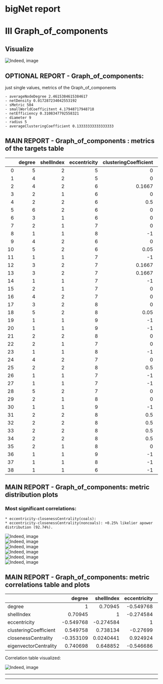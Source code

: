 
bigNet report
=============

# III Graph_of_components

## Visualize
  
![Indeed, image](/Report/bigNet/Graph_of_components/SocialNetwork.png)
## OPTIONAL REPORT - Graph_of_components: 
just single values, metrics of the Graph_of_components
  
    - averageNodeDegree 2.4615384615384617  
    - netDensity 0.017287234042553192  
    - sMetric 504  
    - smallWorldCoefficitent 4.17948717948718  
    - netEfficiency 0.3108347792558321  
    - diameter 9  
    - radius 5  
    - averageClusteringCoefficient 0.13333333333333333
## MAIN REPORT - Graph_of_components : metrics of the targets table


|    |   degree |   shellIndex |   eccentricity |   clusteringCoefficient |   closenessCentrality |   eigenvectorCentrality |
|---:|---------:|-------------:|---------------:|------------------------:|----------------------:|------------------------:|
|  0 |        5 |            2 |              5 |                  0      |                     0 |                  0.2006 |
|  1 |        4 |            2 |              5 |                  0      |                     1 |                  0.3287 |
|  2 |        4 |            2 |              6 |                  0.1667 |                     2 |                  0.3396 |
|  3 |        2 |            1 |              6 |                  0      |                     1 |                  0.0625 |
|  4 |        2 |            2 |              6 |                  0.5    |                     2 |                  0.1903 |
|  5 |        6 |            2 |              6 |                  0      |                     1 |                  0.1877 |
|  6 |        3 |            1 |              6 |                  0      |                     1 |                  0.0698 |
|  7 |        2 |            1 |              7 |                  0      |                     2 |                  0.0216 |
|  8 |        1 |            1 |              8 |                 -1      |                     3 |                  0.0062 |
|  9 |        4 |            2 |              6 |                  0      |                     2 |                  0.2372 |
| 10 |        5 |            2 |              6 |                  0.05   |                     2 |                  0.4234 |
| 11 |        1 |            1 |              7 |                 -1      |                     2 |                  0.0177 |
| 12 |        3 |            2 |              7 |                  0.1667 |                     3 |                  0.2903 |
| 13 |        3 |            2 |              7 |                  0.1667 |                     3 |                  0.2903 |
| 14 |        1 |            1 |              7 |                 -1      |                     2 |                  0.0533 |
| 15 |        2 |            1 |              7 |                  0      |                     2 |                  0.0217 |
| 16 |        4 |            2 |              7 |                  0      |                     3 |                  0.1054 |
| 17 |        3 |            2 |              8 |                  0      |                     4 |                  0.0473 |
| 18 |        5 |            2 |              8 |                  0.05   |                     4 |                  0.3068 |
| 19 |        1 |            1 |              9 |                 -1      |                     5 |                  0.0135 |
| 20 |        1 |            1 |              9 |                 -1      |                     5 |                  0.0872 |
| 21 |        2 |            2 |              8 |                  0      |                     4 |                  0.047  |
| 22 |        2 |            1 |              7 |                  0      |                     2 |                  0.058  |
| 23 |        1 |            1 |              8 |                 -1      |                     3 |                  0.0166 |
| 24 |        4 |            2 |              7 |                  0      |                     3 |                  0.2513 |
| 25 |        2 |            2 |              8 |                  0.5    |                     4 |                  0.1587 |
| 26 |        1 |            1 |              7 |                 -1      |                     2 |                  0.0533 |
| 27 |        1 |            1 |              7 |                 -1      |                     2 |                  0.0533 |
| 28 |        5 |            2 |              7 |                  0      |                     3 |                  0.1177 |
| 29 |        2 |            1 |              8 |                  0      |                     3 |                  0.0068 |
| 30 |        1 |            1 |              9 |                 -1      |                     4 |                  0.0019 |
| 31 |        2 |            2 |              8 |                  0.5    |                     4 |                  0.0469 |
| 32 |        2 |            2 |              8 |                  0.5    |                     4 |                  0.0469 |
| 33 |        2 |            2 |              8 |                  0.5    |                     4 |                  0.042  |
| 34 |        2 |            2 |              8 |                  0.5    |                     4 |                  0.042  |
| 35 |        2 |            1 |              8 |                  0      |                     4 |                  0.0778 |
| 36 |        1 |            1 |              9 |                 -1      |                     5 |                  0.0221 |
| 37 |        1 |            1 |              8 |                 -1      |                     4 |                  0.0335 |
| 38 |        1 |            1 |              6 |                 -1      |                     1 |                  0.0574 |
## MAIN REPORT - Graph_of_components: metric distribution plots


### Most significant correlations:
    * eccentricity-closenessCentrality(coals): 
    * eccentricity-closenessCentrality(noncoals): +0.25% likelier apower distribution (92.74%).
  
![Indeed, image](/Report/bigNet/Graph_of_components/degree_Distr.png)  
![Indeed, image](/Report/bigNet/Graph_of_components/shellIndex_Distr.png)  
![Indeed, image](/Report/bigNet/Graph_of_components/eccentricity_Distr.png)  
![Indeed, image](/Report/bigNet/Graph_of_components/clusteringCoefficient_Distr.png)  
![Indeed, image](/Report/bigNet/Graph_of_components/closenessCentrality_Distr.png)  
![Indeed, image](/Report/bigNet/Graph_of_components/eigenvectorCentrality_Distr.png)
## MAIN REPORT - Graph_of_components: metric correlations table and plots


|                       |    degree |   shellIndex |   eccentricity |   clusteringCoefficient |   closenessCentrality |   eigenvectorCentrality |
|:----------------------|----------:|-------------:|---------------:|------------------------:|----------------------:|------------------------:|
| degree                |  1        |    0.70945   |      -0.549768 |               0.549758  |            -0.353109  |                0.740698 |
| shellIndex            |  0.70945  |    1         |      -0.274584 |               0.738134  |             0.0240441 |                0.648852 |
| eccentricity          | -0.549768 |   -0.274584  |       1        |              -0.27699   |             0.924924  |               -0.546686 |
| clusteringCoefficient |  0.549758 |    0.738134  |      -0.27699  |               1         |            -0.0620868 |                0.410652 |
| closenessCentrality   | -0.353109 |    0.0240441 |       0.924924 |              -0.0620868 |             1         |               -0.287579 |
| eigenvectorCentrality |  0.740698 |    0.648852  |      -0.546686 |               0.410652  |            -0.287579  |                1        |  

Correlation table visualized:
  
![Indeed, image](/Report/bigNet/Graph_of_components/CORR_COLORMAP.png)

---

---